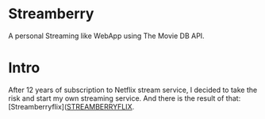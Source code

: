 # Streamberry
A personal Streaming like WebApp using The Movie DB API.

# Intro

After 12 years of subscription to Netflix stream service, I decided to take the risk and start my own streaming service. And there is the result of that: [Streamberryflix]([STREAMBERRYFLIX](https://mobilepadawan.github.io/Streamberry/).
